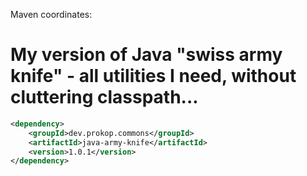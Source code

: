 Maven coordinates:
# My version of Java "swiss army knife" - all utilities I need, without cluttering classpath...

```xml
<dependency>
    <groupId>dev.prokop.commons</groupId>
    <artifactId>java-army-knife</artifactId>
    <version>1.0.1</version>
</dependency>
```
